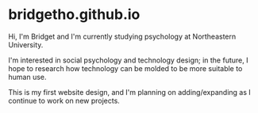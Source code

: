 # bridgetho.github.io
Hi, I'm Bridget and I'm currently studying psychology at Northeastern University. 

I'm interested in social psychology and technology design; in the future, I hope to research how technology can be molded to be more suitable to human use. 

This is my first website design, and I'm planning on adding/expanding as I continue to work on new projects. 
